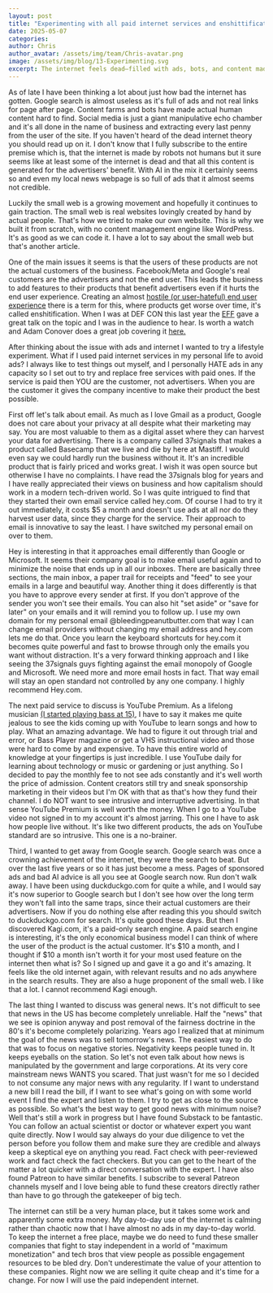 ```yaml
---
layout: post
title: "Experimenting with all paid internet services and enshittification "
date: 2025-05-07
categories: 
author: Chris
author_avatar: /assets/img/team/Chris-avatar.png
image: /assets/img/blog/13-Experimenting.svg
excerpt: The internet feels dead—filled with ads, bots, and content made for advertisers. I’ve started using paid services like Hey, YouTube Premium, Kagi, and Substack to escape the noise. It costs more, but the result is a calmer, more human internet.
---
```

As of late I have been thinking a lot about just how bad the internet has gotten. Google search is almost useless as it's full of ads and not real links for page after page. Content farms and bots have made actual human content hard to find. Social media is just a giant manipulative echo chamber and it's all done in the name of business and extracting every last penny from the user of the site. If you haven't heard of the dead internet theory you should read up on it. I don't know that I fully subscribe to the entire premise which is, that the internet is made by robots not humans but it sure seems like at least some of the internet is dead and that all this content is generated for the advertisers' benefit. With AI in the mix it certainly seems so and even my local news webpage is so full of ads that it almost seems not credible.

Luckily the small web is a growing movement and hopefully it continues to gain traction. The small web is real websites lovingly created by hand by actual people. That's how we tried to make our own website. This is why we built it from scratch, with no content management engine like WordPress. It's as good as we can code it. I have a lot to say about the small web but that's another article.

One of the main issues it seems is that the users of these products are not the actual customers of the business. Facebook/Meta and Google's real customers are the advertisers and not the end user. This leads the business to add features to their products that benefit advertisers even if it hurts the end user experience. Creating an almost [hostile (or user-hateful) end user experience](https://neustadt.fr/essays/against-a-user-hostile-web) there is a term for this, where products get worse over time, it's called enshitification. When I was at DEF CON this last year the [EFF](https://youtu.be/4EmstuO0Em8?si=zU-0PaI9ixjOE1kE) gave a great talk on the topic and I was in the audience to hear. Is worth a watch and Adam Conover does a great job covering it [here.](https://youtu.be/P7NHABs76mg?si=aXdhpxr3tyMicV-D)

After thinking about the issue with ads and internet I wanted to try a lifestyle experiment. What if I used paid internet services in my personal life to avoid ads? I always like to test things out myself, and I personally HATE ads in any capacity so I set out to try and replace free services with paid ones. If the service is paid then YOU are the customer, not advertisers. When you are the customer it gives the company incentive to make their product the best possible.

First off let's talk about email. As much as I love Gmail as a product, Google does not care about your privacy at all despite what their marketing may say. You are most valuable to them as a digital asset where they can harvest your data for advertising. There is a company called 37signals that makes a product called Basecamp that we live and die by here at Mastiff. I would even say we could hardly run the business without it. It's an incredible product that is fairly priced and works great. I wish it was open source but otherwise I have no complaints. I have read the 37signals blog for years and I have really appreciated their views on business and how capitalism should work in a modern tech-driven world. So I was quite intrigued to find that they started their own email service called hey.com. Of course I had to try it out immediately, it costs $5 a month and doesn't use ads at all nor do they harvest user data, since they charge for the service. Their approach to email is innovative to say the least. I have switched my personal email on over to them.

Hey is interesting in that it approaches email differently than Google or Microsoft. It seems their company goal is to make email useful again and to minimize the noise that ends up in all our inboxes. There are basically three sections, the main inbox, a paper trail for receipts and "feed" to see your emails in a large and beautiful way. Another thing it does differently is that you have to approve every sender at first. If you don't approve of the sender you won't see their emails. You can also hit "set aside" or "save for later" on your emails and it will remind you to follow up. I use my own domain for my personal email @bleedingpeanutbutter.com that way I can change email providers without changing my email address and hey.com lets me do that. Once you learn the keyboard shortcuts for hey.com it becomes quite powerful and fast to browse through only the emails you want without distraction. It's a very forward thinking approach and I like seeing the 37signals guys fighting against the email monopoly of Google and Microsoft. We need more and more email hosts in fact. That way email will stay an open standard not controlled by any one company. I highly recommend Hey.com.

The next paid service to discuss is YouTube Premium. As a lifelong musician [(I started playing bass at 15)](https://www.bleedingpeanutbutter.com/articles/love-letter-to-the-bass-guitar), I have to say it makes me quite jealous to see the kids coming up with YouTube to learn songs and how to play. What an amazing advantage. We had to figure it out through trial and error, or Bass Player magazine or get a VHS instructional video and those were hard to come by and expensive. To have this entire world of knowledge at your fingertips is just incredible. I use YouTube daily for learning about technology or music or gardening or just anything. So I decided to pay the monthly fee to not see ads constantly and it's well worth the price of admission. Content creators still try and sneak sponsorship marketing in their videos but I'm OK with that as that's how they fund their channel. I do NOT want to see intrusive and interruptive advertising. In that sense YouTube Premium is well worth the money. When I go to a YouTube video not signed in to my account it's almost jarring. This one I have to ask how people live without. It's like two different products, the ads on YouTube standard are so intrusive. This one is a no-brainer.

Third, I wanted to get away from Google search. Google search was once a crowning achievement of the internet, they were the search to beat. But over the last five years or so it has just become a mess. Pages of sponsored ads and bad AI advice is all you see at Google search now. Run don't walk away. I have been using duckduckgo.com for quite a while, and I would say it's now superior to Google search but I don't see how over the long term they won't fall into the same traps, since their actual customers are their advertisers. Now if you do nothing else after reading this you should switch to duckduckgo.com for search. It's quite good these days. But then I discovered Kagi.com, it's a paid-only search engine. A paid search engine is interesting, it's the only economical business model I can think of where the user of the product is the actual customer. It's $10 a month, and I thought if $10 a month isn't worth it for your most used feature on the internet then what is? So I signed up and gave it a go and it's amazing. It feels like the old internet again, with relevant results and no ads anywhere in the search results. They are also a huge proponent of the small web. I like that a lot. I cannot recommend Kagi enough.

The last thing I wanted to discuss was general news. It's not difficult to see that news in the US has become completely unreliable. Half the "news" that we see is opinion anyway and post removal of the fairness doctrine in the 80's it's become completely polarizing. Years ago I realized that at minimum the goal of the news was to sell tomorrow's news. The easiest way to do that was to focus on negative stories. Negativity keeps people tuned in. It keeps eyeballs on the station. So let's not even talk about how news is manipulated by the government and large corporations. At its very core mainstream news WANTS you scared. That just wasn't for me so I decided to not consume any major news with any regularity. If I want to understand a new bill I read the bill, if I want to see what's going on with some world event I find the expert and listen to them. I try to get as close to the source as possible. So what's the best way to get good news with minimum noise? Well that's still a work in progress but I have found Substack to be fantastic. You can follow an actual scientist or doctor or whatever expert you want quite directly. Now I would say always do your due diligence to vet the person before you follow them and make sure they are credible and always keep a skeptical eye on anything you read. Fact check with peer-reviewed work and fact check the fact checkers. But you can get to the heart of the matter a lot quicker with a direct conversation with the expert. I have also found Patreon to have similar benefits. I subscribe to several Patreon channels myself and I love being able to fund these creators directly rather than have to go through the gatekeeper of big tech.

The internet can still be a very human place, but it takes some work and apparently some extra money. My day-to-day use of the internet is calming rather than chaotic now that I have almost no ads in my day-to-day world. To keep the internet a free place, maybe we do need to fund these smaller companies that fight to stay independent in a world of "maximum monetization" and tech bros that view people as possible engagement resources to be bled dry. Don't underestimate the value of your attention to these companies. Right now we are selling it quite cheap and it's time for a change. For now I will use the paid independent internet.